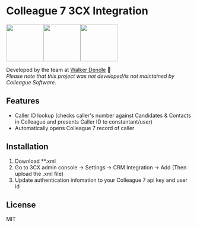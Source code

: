 # Colleague 7 3CX Integration
<img src="https://www.colleaguesoftware.com/wp-content/uploads/2018/08/Colleague-aw-BLACK.svg" height="100" /><img src="https://d1nhio0ox7pgb.cloudfront.net/_img/o_collection_png/green_dark_grey/512x512/plain/plug.png" height="100" /><img src="https://upload.wikimedia.org/wikipedia/commons/thumb/c/c9/3CX_logo.svg/1200px-3CX_logo.svg.png" height="100" />

Developed by the team at [Walker Dendle](https://www.walkerdendle.co.uk) 💙 <br>
*Please note that this project was not developed/is not maintained by Colleague Software*.</br>

Features 
----
* Caller ID lookup (checks caller's number against Candidates & Contacts in Colleague and presents Caller ID to constantant/user)
* Automatically opens Colleague 7 record of caller

Installation 
----
1. Download **.xml
2. Go to 3CX admin console → Settings → CRM Integration → Add (Then upload the .xml file)
3. Update authentication infomation to your Colleague 7 api key and user id

License
----
MIT




